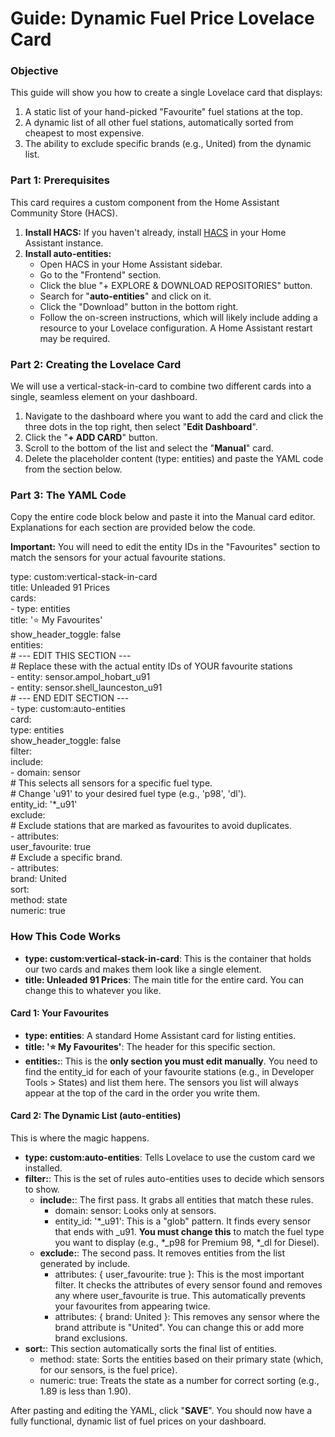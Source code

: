 # **Guide: Dynamic Fuel Price Lovelace Card**

### **Objective**

This guide will show you how to create a single Lovelace card that displays:

1. A static list of your hand-picked "Favourite" fuel stations at the top.  
2. A dynamic list of all other fuel stations, automatically sorted from cheapest to most expensive.  
3. The ability to exclude specific brands (e.g., United) from the dynamic list.

### **Part 1: Prerequisites**

This card requires a custom component from the Home Assistant Community Store (HACS).

1. **Install HACS:** If you haven't already, install [HACS](https://hacs.xyz/) in your Home Assistant instance.  
2. **Install auto-entities:**  
   * Open HACS in your Home Assistant sidebar.  
   * Go to the "Frontend" section.  
   * Click the blue "+ EXPLORE & DOWNLOAD REPOSITORIES" button.  
   * Search for "**auto-entities**" and click on it.  
   * Click the "Download" button in the bottom right.  
   * Follow the on-screen instructions, which will likely include adding a resource to your Lovelace configuration. A Home Assistant restart may be required.

### **Part 2: Creating the Lovelace Card**

We will use a vertical-stack-in-card to combine two different cards into a single, seamless element on your dashboard.

1. Navigate to the dashboard where you want to add the card and click the three dots in the top right, then select "**Edit Dashboard**".  
2. Click the "**\+ ADD CARD**" button.  
3. Scroll to the bottom of the list and select the "**Manual**" card.  
4. Delete the placeholder content (type: entities) and paste the YAML code from the section below.

### **Part 3: The YAML Code**

Copy the entire code block below and paste it into the Manual card editor. Explanations for each section are provided below the code.

**Important:** You will need to edit the entity IDs in the "Favourites" section to match the sensors for your actual favourite stations.

type: custom:vertical-stack-in-card  
title: Unleaded 91 Prices  
cards:  
  \- type: entities  
    title: '⭐ My Favourites'  
    show\_header\_toggle: false  
    entities:  
      \# \--- EDIT THIS SECTION \---  
      \# Replace these with the actual entity IDs of YOUR favourite stations  
      \- entity: sensor.ampol\_hobart\_u91  
      \- entity: sensor.shell\_launceston\_u91  
      \# \--- END EDIT SECTION \---  
  \- type: custom:auto-entities  
    card:  
      type: entities  
      show\_header\_toggle: false  
    filter:  
      include:  
        \- domain: sensor  
          \# This selects all sensors for a specific fuel type.  
          \# Change 'u91' to your desired fuel type (e.g., 'p98', 'dl').  
          entity\_id: '\*\_u91'  
      exclude:  
        \# Exclude stations that are marked as favourites to avoid duplicates.  
        \- attributes:  
            user\_favourite: true  
        \# Exclude a specific brand.  
        \- attributes:  
            brand: United  
    sort:  
      method: state  
      numeric: true

### **How This Code Works**

* **type: custom:vertical-stack-in-card**: This is the container that holds our two cards and makes them look like a single element.  
* **title: Unleaded 91 Prices**: The main title for the entire card. You can change this to whatever you like.

#### **Card 1: Your Favourites**

* **type: entities**: A standard Home Assistant card for listing entities.  
* **title: '⭐ My Favourites'**: The header for this specific section.  
* **entities:**: This is the **only section you must edit manually**. You need to find the entity\_id for each of your favourite stations (e.g., in Developer Tools \> States) and list them here. The sensors you list will always appear at the top of the card in the order you write them.

#### **Card 2: The Dynamic List (auto-entities)**

This is where the magic happens.

* **type: custom:auto-entities**: Tells Lovelace to use the custom card we installed.  
* **filter:**: This is the set of rules auto-entities uses to decide which sensors to show.  
  * **include:**: The first pass. It grabs all entities that match these rules.  
    * domain: sensor: Looks only at sensors.  
    * entity\_id: '\*\_u91': This is a "glob" pattern. It finds every sensor that ends with \_u91. **You must change this** to match the fuel type you want to display (e.g., \*\_p98 for Premium 98, \*\_dl for Diesel).  
  * **exclude:**: The second pass. It removes entities from the list generated by include.  
    * attributes: { user\_favourite: true }: This is the most important filter. It checks the attributes of every sensor found and removes any where user\_favourite is true. This automatically prevents your favourites from appearing twice.  
    * attributes: { brand: United }: This removes any sensor where the brand attribute is "United". You can change this or add more brand exclusions.  
* **sort:**: This section automatically sorts the final list of entities.  
  * method: state: Sorts the entities based on their primary state (which, for our sensors, is the fuel price).  
  * numeric: true: Treats the state as a number for correct sorting (e.g., 1.89 is less than 1.90).

After pasting and editing the YAML, click "**SAVE**". You should now have a fully functional, dynamic list of fuel prices on your dashboard.